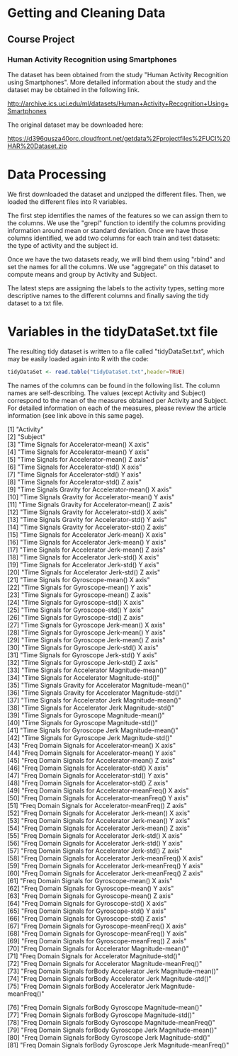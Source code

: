 # Getting and Cleaning Data

## Course Project

### Human Activity Recognition using Smartphones

The dataset has been obtained from the study "Human Activity Recognition using Smartphones". More detailed information about the study and the dataset may be obtained in the following link.

http://archive.ics.uci.edu/ml/datasets/Human+Activity+Recognition+Using+Smartphones

The original dataset may be downloaded here:

https://d396qusza40orc.cloudfront.net/getdata%2Fprojectfiles%2FUCI%20HAR%20Dataset.zip

# Data Processing

We first downloaded the dataset and unzipped the different files. Then, we loaded the different files into R variables.

The first step identifies the names of the features so we can assign them to the columns. We use the "grepl" function to identify the columns providing information around mean or standard deviation. Once we have those columns identified, we add two columns for each train and test datasets: the type of activity and the subject id. 

Once we have the two datasets ready, we will bind them using "rbind" and set the names for all the columns. We use "aggregate" on this dataset to compute means and group by Activity and Subject. 

The latest steps are assigning the labels to the activity types, setting more descriptive names to the different columns and finally saving the tidy dataset to a txt file.

# Variables in the tidyDataSet.txt file

The resulting tidy dataset is written to a file called "tidyDataSet.txt", which may be easily loaded again into R with the code:
```R
tidyDataSet <- read.table("tidyDataSet.txt",header=TRUE)
```

The names of the columns can be found in the following list. The column names are self-describing. The values (except Activity and Subject) correspond to the mean of the measures obtained per Activity and Subject. For detailed information on each of the measures, please review the article information (see link above in this same page).

[1] "Activity"                                                         
[2] "Subject"                                                          
[3] "Time Signals for Accelerator-mean() X axis"                       
[4] "Time Signals for Accelerator-mean() Y axis"                       
[5] "Time Signals for Accelerator-mean() Z axis"                       
[6] "Time Signals for Accelerator-std() X axis"                        
[7] "Time Signals for Accelerator-std() Y axis"                        
[8] "Time Signals for Accelerator-std() Z axis"                        
[9] "Time Signals Gravity for Accelerator-mean() X axis"               
[10] "Time Signals Gravity for Accelerator-mean() Y axis"               
[11] "Time Signals Gravity for Accelerator-mean() Z axis"               
[12] "Time Signals Gravity for Accelerator-std() X axis"                
[13] "Time Signals Gravity for Accelerator-std() Y axis"                
[14] "Time Signals Gravity for Accelerator-std() Z axis"                
[15] "Time Signals for Accelerator Jerk-mean() X axis"                  
[16] "Time Signals for Accelerator Jerk-mean() Y axis"                  
[17] "Time Signals for Accelerator Jerk-mean() Z axis"                  
[18] "Time Signals for Accelerator Jerk-std() X axis"                   
[19] "Time Signals for Accelerator Jerk-std() Y axis"                   
[20] "Time Signals for Accelerator Jerk-std() Z axis"                   
[21] "Time Signals for Gyroscope-mean() X axis"                         
[22] "Time Signals for Gyroscope-mean() Y axis"                         
[23] "Time Signals for Gyroscope-mean() Z axis"                         
[24] "Time Signals for Gyroscope-std() X axis"                          
[25] "Time Signals for Gyroscope-std() Y axis"                          
[26] "Time Signals for Gyroscope-std() Z axis"                          
[27] "Time Signals for Gyroscope Jerk-mean() X axis"                    
[28] "Time Signals for Gyroscope Jerk-mean() Y axis"                    
[29] "Time Signals for Gyroscope Jerk-mean() Z axis"                    
[30] "Time Signals for Gyroscope Jerk-std() X axis"                     
[31] "Time Signals for Gyroscope Jerk-std() Y axis"                     
[32] "Time Signals for Gyroscope Jerk-std() Z axis"                     
[33] "Time Signals for Accelerator Magnitude-mean()"                    
[34] "Time Signals for Accelerator Magnitude-std()"                     
[35] "Time Signals Gravity for Accelerator Magnitude-mean()"            
[36] "Time Signals Gravity for Accelerator Magnitude-std()"             
[37] "Time Signals for Accelerator Jerk Magnitude-mean()"               
[38] "Time Signals for Accelerator Jerk Magnitude-std()"                
[39] "Time Signals for Gyroscope Magnitude-mean()"                      
[40] "Time Signals for Gyroscope Magnitude-std()"                       
[41] "Time Signals for Gyroscope Jerk Magnitude-mean()"                 
[42] "Time Signals for Gyroscope Jerk Magnitude-std()"                  
[43] "Freq Domain Signals for Accelerator-mean() X axis"                
[44] "Freq Domain Signals for Accelerator-mean() Y axis"                
[45] "Freq Domain Signals for Accelerator-mean() Z axis"                
[46] "Freq Domain Signals for Accelerator-std() X axis"                 
[47] "Freq Domain Signals for Accelerator-std() Y axis"                 
[48] "Freq Domain Signals for Accelerator-std() Z axis"                 
[49] "Freq Domain Signals for Accelerator-meanFreq() X axis"            
[50] "Freq Domain Signals for Accelerator-meanFreq() Y axis"            
[51] "Freq Domain Signals for Accelerator-meanFreq() Z axis"            
[52] "Freq Domain Signals for Accelerator Jerk-mean() X axis"           
[53] "Freq Domain Signals for Accelerator Jerk-mean() Y axis"           
[54] "Freq Domain Signals for Accelerator Jerk-mean() Z axis"           
[55] "Freq Domain Signals for Accelerator Jerk-std() X axis"            
[56] "Freq Domain Signals for Accelerator Jerk-std() Y axis"            
[57] "Freq Domain Signals for Accelerator Jerk-std() Z axis"            
[58] "Freq Domain Signals for Accelerator Jerk-meanFreq() X axis"       
[59] "Freq Domain Signals for Accelerator Jerk-meanFreq() Y axis"       
[60] "Freq Domain Signals for Accelerator Jerk-meanFreq() Z axis"       
[61] "Freq Domain Signals for Gyroscope-mean() X axis"                  
[62] "Freq Domain Signals for Gyroscope-mean() Y axis"                  
[63] "Freq Domain Signals for Gyroscope-mean() Z axis"                  
[64] "Freq Domain Signals for Gyroscope-std() X axis"                   
[65] "Freq Domain Signals for Gyroscope-std() Y axis"                   
[66] "Freq Domain Signals for Gyroscope-std() Z axis"                   
[67] "Freq Domain Signals for Gyroscope-meanFreq() X axis"              
[68] "Freq Domain Signals for Gyroscope-meanFreq() Y axis"              
[69] "Freq Domain Signals for Gyroscope-meanFreq() Z axis"              
[70] "Freq Domain Signals for Accelerator Magnitude-mean()"             
[71] "Freq Domain Signals for Accelerator Magnitude-std()"              
[72] "Freq Domain Signals for Accelerator Magnitude-meanFreq()"         
[73] "Freq Domain Signals forBody Accelerator Jerk Magnitude-mean()"    
[74] "Freq Domain Signals forBody Accelerator Jerk Magnitude-std()"     
[75] "Freq Domain Signals forBody Accelerator Jerk Magnitude-meanFreq()"

[76] "Freq Domain Signals forBody Gyroscope Magnitude-mean()"           
[77] "Freq Domain Signals forBody Gyroscope Magnitude-std()"            
[78] "Freq Domain Signals forBody Gyroscope Magnitude-meanFreq()"       
[79] "Freq Domain Signals forBody Gyroscope Jerk Magnitude-mean()"      
[80] "Freq Domain Signals forBody Gyroscope Jerk Magnitude-std()"       
[81] "Freq Domain Signals forBody Gyroscope Jerk Magnitude-meanFreq()"  


